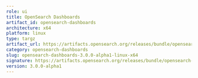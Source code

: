 ```yaml
---
role: ui
title: OpenSearch Dashboards
artifact_id: opensearch-dashboards
architecture: x64
platform: linux
type: targz
artifact_url: https://artifacts.opensearch.org/releases/bundle/opensearch-dashboards/3.0.0-alpha1/opensearch-dashboards-3.0.0-alpha1-linux-x64.tar.gz
category: opensearch-dashboards
slug: opensearch-dashboards-3.0.0-alpha1-linux-x64
signature: https://artifacts.opensearch.org/releases/bundle/opensearch-dashboards/3.0.0-alpha1/opensearch-dashboards-3.0.0-alpha1-linux-x64.tar.gz.sig
version: 3.0.0-alpha1
---
```


